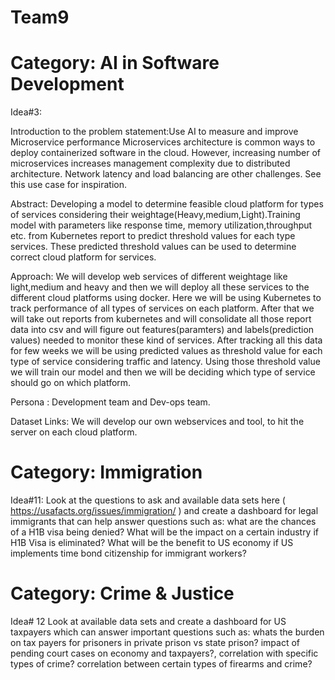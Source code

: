 # Team9
# Category: AI in Software Development
Idea#3: 

Introduction to the problem statement:Use AI to measure and improve Microservice performance
Microservices architecture is common ways to deploy containerized software in the cloud. However, increasing number of microservices increases management complexity due to distributed architecture. Network latency and load balancing are other challenges. See this use case for inspiration.

Abstract: Developing a model to determine feasible cloud platform for types of services considering their weightage(Heavy,medium,Light).Training model with parameters like response time, memory utilization,throughput etc. from Kubernetes report to predict threshold values for each type services. These predicted threshold values can be used to determine correct cloud platform for services.



Approach: We will develop web services of different weightage like light,medium and heavy and then we will deploy all these services to the different cloud platforms using docker. Here we will be using Kubernetes to track performance of all types of services on each platform. After that we will take out reports from kubernetes and will consolidate all those report data into csv and will figure out features(paramters) and labels(prediction values) needed to monitor these kind of services. After tracking all this data for few weeks we will be using predicted values as threshold value for each type of service considering traffic and latency.
Using those threshold value we will train our model and then we will be deciding which type of service should go on which platform.

Persona : Development team and Dev-ops team.

Dataset Links: We will develop our own webservices and tool, to hit the server on each cloud platform. 


# Category: Immigration
Idea#11: Look at the questions to ask and available data sets here ( https://usafacts.org/issues/immigration/ ) and create a dashboard for legal immigrants that can help answer questions such as: 
what are the chances of a H1B visa being denied?
What will be the impact on a certain industry if H1B Visa is eliminated?
What will be the benefit to US economy if US implements time bond citizenship for immigrant workers? 

# Category: Crime & Justice
Idea# 12 Look at available data sets and create a dashboard for US taxpayers which can answer important questions such as:
whats the burden on tax payers for prisoners in private prison vs state prison?
impact of pending court cases on economy and taxpayers?, correlation with specific types of crime?
correlation between certain types of firearms and crime?
